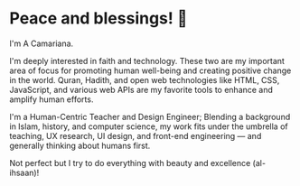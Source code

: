 # Peace and blessings! 👋

I'm A Camariana.

I'm deeply interested in faith and technology. These two are my important area of focus for promoting human well-being and creating positive change in the world. Quran, Hadith, and open web technologies like HTML, CSS, JavaScript, and various web APIs are my favorite tools to enhance and amplify human efforts.

I'm a Human-Centric Teacher and Design Engineer; Blending a background in Islam, history, and computer science, my work fits under the umbrella of teaching, UX research, UI design, and front-end engineering — and generally thinking about humans first.

Not perfect but I try to do everything with beauty and excellence (al-ihsaan)!
